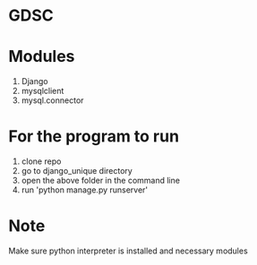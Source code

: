 # GDSC

# Modules
1. Django
2. mysqlclient
3. mysql.connector

# For the program to run
1. clone repo
2. go to django_unique directory
3. open the above folder in the command line
4. run 'python manage.py runserver'

# Note
Make sure python interpreter is installed and necessary modules
